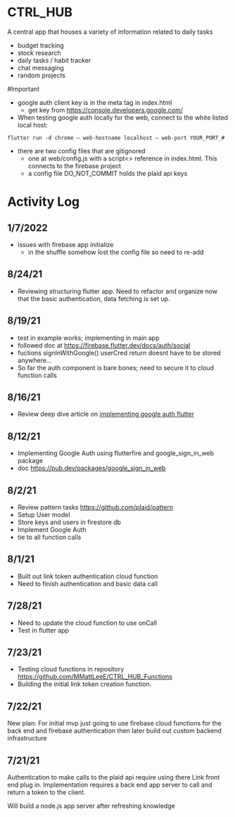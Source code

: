 # CTRL_HUB
A central app that houses a variety of information related to daily tasks

- budget tracking
- stock research
- daily tasks / habit tracker
- chat messaging
- random projects

#Important
- google auth client key is in the meta tag in index.html
    - get key from https://console.developers.google.com/
- When testing google auth locally for the web, connect to the 
white listed local host:
```
flutter run -d chrome — web-hostname localhost — web-port YOUR_PORT_#
```
- there are two config files that are gitignored
    - one at web/config.js with a script<> reference in index.html. This connects to the firebase project
    - a config file DO_NOT_COMMIT holds the plaid api keys

# Activity Log
## 1/7/2022
- issues with firebase app initialize
    - in the shuffle somehow lost the config file so need to re-add
## 8/24/21
- Reviewing structuring flutter app. Need to refactor and organize now that the basic authentication, data fetching is set up.
## 8/19/21
- test in example works; implementing in main app
- followed doc at https://firebase.flutter.dev/docs/auth/social
- fuctions signInWithGoogle() userCred return doesnt have to be stored anywhere...
- So far the auth component is bare bones; need to secure it to cloud function calls
## 8/16/21
- Review deep dive article on [implementing google auth flutter](https://medium.com/firebase-developers/dive-into-firebase-auth-on-flutter-third-party-authentication-a242472ae347)
## 8/12/21
- Implementing Google Auth using flutterfire and google_sign_in_web package
- doc https://pub.dev/packages/google_sign_in_web
## 8/2/21
- Review pattern tasks https://github.com/plaid/pattern
- Setup User model
- Store keys and users in firestore db
- Implement Google Auth
- tie to all function calls

## 8/1/21
- Built out link token authentication cloud function
- Need to finish authentication and basic data call

## 7/28/21
- Need to update the cloud function to use onCall
- Test in flutter app

## 7/23/21
- Testing cloud functions in repository https://github.com/MMattLeeE/CTRL_HUB_Functions
- Building the initial link token creation function.

## 7/22/21
New plan: For initial mvp just going to use firebase cloud functions for the back end and firebase authentication
then later build out custom backend infrastructure 

## 7/21/21
Authentication to make calls to the plaid api require using there Link front end plug in. Implementation requires a back end app server to call and return a token to the client.

Will build a node.js app server after refreshing knowledge
